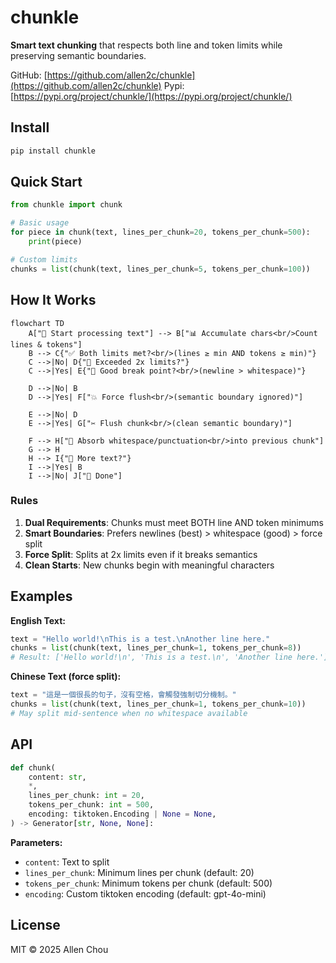# chunkle

**Smart text chunking** that respects both line and token limits while preserving semantic boundaries.

GitHub: [https://github.com/allen2c/chunkle](https://github.com/allen2c/chunkle)
Pypi: [https://pypi.org/project/chunkle/](https://pypi.org/project/chunkle/)

## Install

```bash
pip install chunkle
```

## Quick Start

```python
from chunkle import chunk

# Basic usage
for piece in chunk(text, lines_per_chunk=20, tokens_per_chunk=500):
    print(piece)

# Custom limits
chunks = list(chunk(text, lines_per_chunk=5, tokens_per_chunk=100))
```

## How It Works

```mermaid
flowchart TD
    A["📝 Start processing text"] --> B["📊 Accumulate chars<br/>Count lines & tokens"]
    B --> C{"✅ Both limits met?<br/>(lines ≥ min AND tokens ≥ min)"}
    C -->|No| D{"🚨 Exceeded 2x limits?"}
    C -->|Yes| E{"🎯 Good break point?<br/>(newline > whitespace)"}

    D -->|No| B
    D -->|Yes| F["💥 Force flush<br/>(semantic boundary ignored)"]

    E -->|No| D
    E -->|Yes| G["✂️ Flush chunk<br/>(clean semantic boundary)"]

    F --> H["🧽 Absorb whitespace/punctuation<br/>into previous chunk"]
    G --> H
    H --> I{"📄 More text?"}
    I -->|Yes| B
    I -->|No| J["🏁 Done"]
```

### Rules

1. **Dual Requirements**: Chunks must meet BOTH line AND token minimums
2. **Smart Boundaries**: Prefers newlines (best) > whitespace (good) > force split
3. **Force Split**: Splits at 2x limits even if it breaks semantics
4. **Clean Starts**: New chunks begin with meaningful characters

## Examples

**English Text:**

```python
text = "Hello world!\nThis is a test.\nAnother line here."
chunks = list(chunk(text, lines_per_chunk=1, tokens_per_chunk=8))
# Result: ['Hello world!\n', 'This is a test.\n', 'Another line here.']
```

**Chinese Text (force split):**

```python
text = "這是一個很長的句子，沒有空格，會觸發強制切分機制。"
chunks = list(chunk(text, lines_per_chunk=1, tokens_per_chunk=10))
# May split mid-sentence when no whitespace available
```

## API

```python
def chunk(
    content: str,
    *,
    lines_per_chunk: int = 20,
    tokens_per_chunk: int = 500,
    encoding: tiktoken.Encoding | None = None,
) -> Generator[str, None, None]:
```

**Parameters:**

- `content`: Text to split
- `lines_per_chunk`: Minimum lines per chunk (default: 20)
- `tokens_per_chunk`: Minimum tokens per chunk (default: 500)
- `encoding`: Custom tiktoken encoding (default: gpt-4o-mini)

## License

MIT © 2025 Allen Chou
